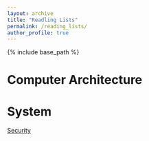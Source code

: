 ```yaml
---
layout: archive
title: "Readling Lists"
permalink: /reading_lists/
author_profile: true
---
```


{% include base_path %}

Computer Architecture
======


System
======
[Security](../files/Yihan_Pang_CV_fix.pdf)
